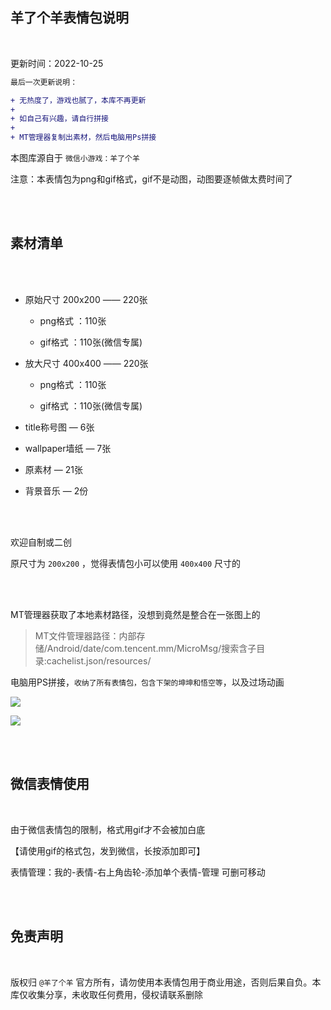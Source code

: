 
## 羊了个羊表情包说明 

</br>

更新时间：2022-10-25

```diff
最后一次更新说明：

+ 无热度了，游戏也腻了，本库不再更新
+
+ 如自己有兴趣，请自行拼接
+
+ MT管理器复制出素材，然后电脑用Ps拼接
```

本图库源自于 `微信小游戏：羊了个羊`

注意：本表情包为png和gif格式，gif不是动图，动图要逐帧做太费时间了

</br>
</br>

## 素材清单

</br>
</br>

* 原始尺寸 200x200 —— 220张

  * png格式 ：110张
  
  * gif格式 ：110张(微信专属)

* 放大尺寸 400x400  —— 220张

  * png格式 ：110张
  
  * gif格式 ：110张(微信专属)

* title称号图 — 6张

* wallpaper墙纸 — 7张

* 原素材 — 21张

* 背景音乐 — 2份


</br>
</br>


欢迎自制或二创

原尺寸为 `200x200` ，觉得表情包小可以使用 `400x400` 尺寸的

</br>
</br>

MT管理器获取了本地素材路径，没想到竟然是整合在一张图上的

> MT文件管理器路径：内部存储/Android/date/com.tencent.mm/MicroMsg/搜索含子目录:cachelist.json/resources/

电脑用PS拼接，`收纳了所有表情包，包含下架的坤坤和悟空等`，以及过场动画


![](https://ghproxy.com/https://raw.githubusercontent.com/Yiov/sheep/main/exeample-01.png)

![](https://ghproxy.com/https://raw.githubusercontent.com/Yiov/sheep/main/exeample-02.png)



</br>
</br>



## 微信表情使用

</br>

由于微信表情包的限制，格式用gif才不会被加白底


【请使用gif的格式包，发到微信，长按添加即可】


表情管理：我的-表情-右上角齿轮-添加单个表情-管理 可删可移动

</br>
</br>

## 免责声明

</br>

版权归 `@羊了个羊` 官方所有，请勿使用本表情包用于商业用途，否则后果自负。本库仅收集分享，未收取任何费用，侵权请联系删除





